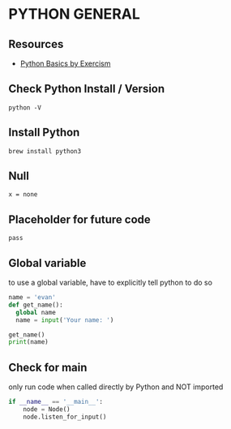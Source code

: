 # PYTHON GENERAL

## Resources

- [Python Basics by Exercism](https://exercism.org/tracks/python/concepts/basics)

## Check Python Install / Version

`python -V`

## Install Python

```console
brew install python3
```

## Null

`x = none`

## Placeholder for future code

`pass`

## Global variable

to use a global variable, have to explicitly tell python to do so

```python
name = 'evan'
def get_name():
  global name
  name = input('Your name: ')

get_name()
print(name)
```

## Check for main

only run code when called directly by Python and NOT imported

```python
if __name__ == '__main__':
    node = Node()
    node.listen_for_input()
```

